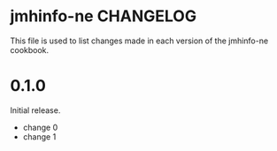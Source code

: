 # jmhinfo-ne CHANGELOG

This file is used to list changes made in each version of the jmhinfo-ne cookbook.

# 0.1.0

Initial release.

- change 0
- change 1

